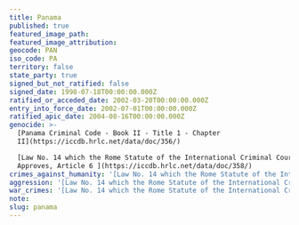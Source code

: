 ```yaml
---
title: Panama
published: true
featured_image_path:
featured_image_attribution:
geocode: PAN
iso_code: PA
territory: false
state_party: true
signed_but_not_ratified: false
signed_date: 1998-07-18T00:00:00.000Z
ratified_or_acceded_date: 2002-03-20T00:00:00.000Z
entry_into_force_date: 2002-07-01T00:00:00.000Z
ratified_apic_date: 2004-08-16T00:00:00.000Z
genocide: >-
  [Panama Criminal Code - Book II - Title 1 - Chapter
  II](https://iccdb.hrlc.net/data/doc/356/)

  [Law No. 14 which the Rome Statute of the International Criminal Court
  Approves, Article 6 ](https://iccdb.hrlc.net/data/doc/358/)
crimes_against_humanity: '[Law No. 14 which the Rome Statute of the International Criminal Court Approves, Article 7](https://iccdb.hrlc.net/data/doc/358/)'
aggression: '[Law No. 14 which the Rome Statute of the International Criminal Court Approves, Article 5.2](https://iccdb.hrlc.net/data/doc/358/)'
war_crimes: '[Law No. 14 which the Rome Statute of the International Criminal Court Approves, Article 8](https://iccdb.hrlc.net/data/doc/358/)'
note:
slug: panama
---
```




